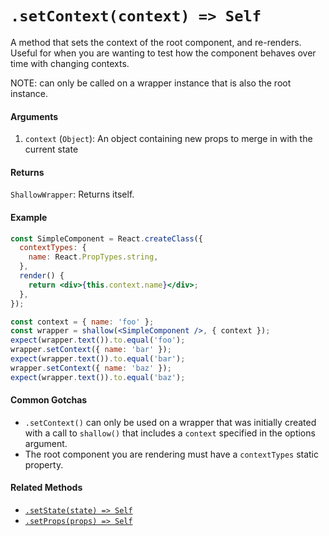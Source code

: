 # `.setContext(context) => Self`

A method that sets the context of the root component, and re-renders. Useful for when you are
wanting to test how the component behaves over time with changing contexts.

NOTE: can only be called on a wrapper instance that is also the root instance.


#### Arguments

1. `context` (`Object`): An object containing new props to merge in with the current state



#### Returns

`ShallowWrapper`: Returns itself.



#### Example

```jsx
const SimpleComponent = React.createClass({
  contextTypes: {
    name: React.PropTypes.string,
  },
  render() {
    return <div>{this.context.name}</div>;
  },
});
```
```jsx
const context = { name: 'foo' };
const wrapper = shallow(<SimpleComponent />, { context });
expect(wrapper.text()).to.equal('foo');
wrapper.setContext({ name: 'bar' });
expect(wrapper.text()).to.equal('bar');
wrapper.setContext({ name: 'baz' });
expect(wrapper.text()).to.equal('baz');
```

#### Common Gotchas

- `.setContext()` can only be used on a wrapper that was initially created with a call to `shallow()`
that includes a `context` specified in the options argument.
- The root component you are rendering must have a `contextTypes` static property.


#### Related Methods

- [`.setState(state) => Self`](setState.md)
- [`.setProps(props) => Self`](setProps.md)



